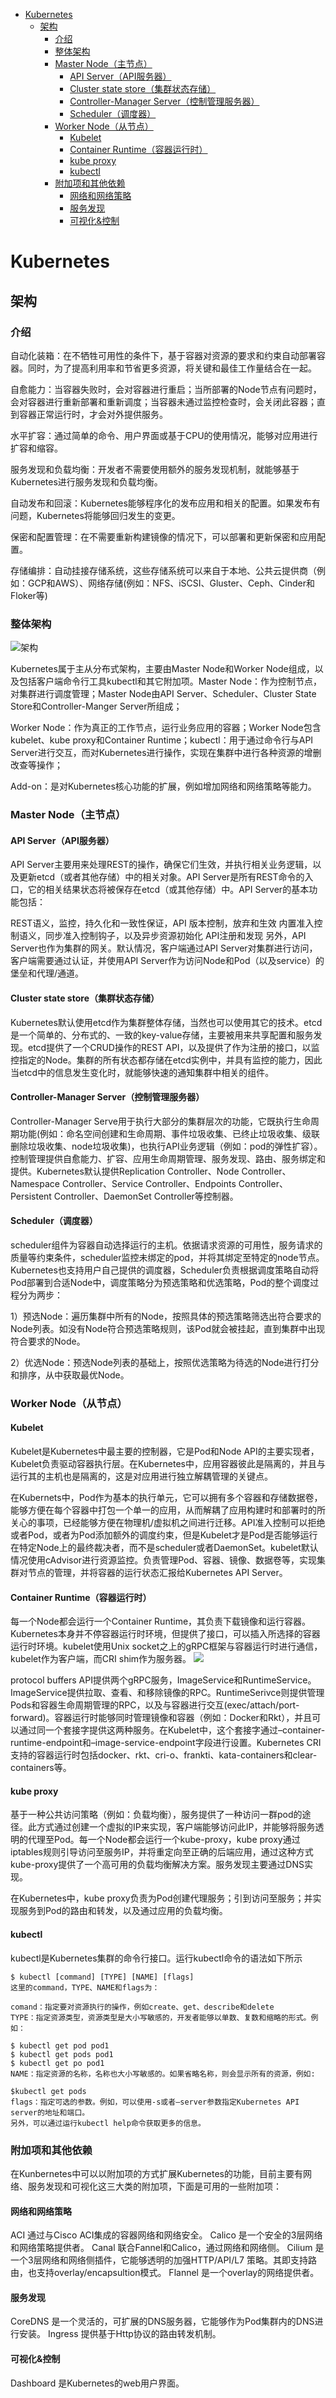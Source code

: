- [Kubernetes](#kubernetes)
    - [架构](#架构)
        - [介绍](#介绍)
        - [整体架构](#整体架构)
        - [Master Node（主节点）](#master-node主节点)
            - [API Server（API服务器）](#api-serverapi服务器)
            - [Cluster state store（集群状态存储）](#cluster-state-store集群状态存储)
            - [Controller-Manager Server（控制管理服务器）](#controller-manager-server控制管理服务器)
            - [Scheduler（调度器）](#scheduler调度器)
        - [Worker Node（从节点）](#worker-node从节点)
            - [Kubelet](#kubelet)
            - [Container Runtime（容器运行时）](#container-runtime容器运行时)
            - [kube proxy](#kube-proxy)
            - [kubectl](#kubectl)
        - [附加项和其他依赖](#附加项和其他依赖)
            - [网络和网络策略](#网络和网络策略)
            - [服务发现](#服务发现)
            - [可视化&控制](#可视化控制)
# Kubernetes

## 架构
### 介绍
自动化装箱：在不牺牲可用性的条件下，基于容器对资源的要求和约束自动部署容器。同时，为了提高利用率和节省更多资源，将关键和最佳工作量结合在一起。

自愈能力：当容器失败时，会对容器进行重启；当所部署的Node节点有问题时，会对容器进行重新部署和重新调度；当容器未通过监控检查时，会关闭此容器；直到容器正常运行时，才会对外提供服务。

水平扩容：通过简单的命令、用户界面或基于CPU的使用情况，能够对应用进行扩容和缩容。

服务发现和负载均衡：开发者不需要使用额外的服务发现机制，就能够基于Kubernetes进行服务发现和负载均衡。

自动发布和回滚：Kubernetes能够程序化的发布应用和相关的配置。如果发布有问题，Kubernetes将能够回归发生的变更。

保密和配置管理：在不需要重新构建镜像的情况下，可以部署和更新保密和应用配置。

存储编排：自动挂接存储系统，这些存储系统可以来自于本地、公共云提供商（例如：GCP和AWS）、网络存储(例如：NFS、iSCSI、Gluster、Ceph、Cinder和Floker等)

### 整体架构
![架构](./pics/k8s/k8s-in.png)

Kubernetes属于主从分布式架构，主要由Master Node和Worker Node组成，以及包括客户端命令行工具kubectl和其它附加项。Master Node：作为控制节点，对集群进行调度管理；Master Node由API Server、Scheduler、Cluster State Store和Controller-Manger Server所组成；

Worker Node：作为真正的工作节点，运行业务应用的容器；Worker Node包含kubelet、kube proxy和Container Runtime；kubectl：用于通过命令行与API Server进行交互，而对Kubernetes进行操作，实现在集群中进行各种资源的增删改查等操作；

Add-on：是对Kubernetes核心功能的扩展，例如增加网络和网络策略等能力。

### Master Node（主节点）
#### API Server（API服务器）
API Server主要用来处理REST的操作，确保它们生效，并执行相关业务逻辑，以及更新etcd（或者其他存储）中的相关对象。API Server是所有REST命令的入口，它的相关结果状态将被保存在etcd（或其他存储）中。API Server的基本功能包括：

REST语义，监控，持久化和一致性保证，API 版本控制，放弃和生效
内置准入控制语义，同步准入控制钩子，以及异步资源初始化
API注册和发现
另外，API Server也作为集群的网关。默认情况，客户端通过API Server对集群进行访问，客户端需要通过认证，并使用API Server作为访问Node和Pod（以及service）的堡垒和代理/通道。

#### Cluster state store（集群状态存储）
Kubernetes默认使用etcd作为集群整体存储，当然也可以使用其它的技术。etcd是一个简单的、分布式的、一致的key-value存储，主要被用来共享配置和服务发现。etcd提供了一个CRUD操作的REST API，以及提供了作为注册的接口，以监控指定的Node。集群的所有状态都存储在etcd实例中，并具有监控的能力，因此当etcd中的信息发生变化时，就能够快速的通知集群中相关的组件。


#### Controller-Manager Server（控制管理服务器）
Controller-Manager Serve用于执行大部分的集群层次的功能，它既执行生命周期功能(例如：命名空间创建和生命周期、事件垃圾收集、已终止垃圾收集、级联删除垃圾收集、node垃圾收集)，也执行API业务逻辑（例如：pod的弹性扩容）。控制管理提供自愈能力、扩容、应用生命周期管理、服务发现、路由、服务绑定和提供。Kubernetes默认提供Replication Controller、Node Controller、Namespace Controller、Service Controller、Endpoints Controller、Persistent Controller、DaemonSet Controller等控制器。


#### Scheduler（调度器）
scheduler组件为容器自动选择运行的主机。依据请求资源的可用性，服务请求的质量等约束条件，scheduler监控未绑定的pod，并将其绑定至特定的node节点。Kubernetes也支持用户自己提供的调度器，Scheduler负责根据调度策略自动将Pod部署到合适Node中，调度策略分为预选策略和优选策略，Pod的整个调度过程分为两步：

1）预选Node：遍历集群中所有的Node，按照具体的预选策略筛选出符合要求的Node列表。如没有Node符合预选策略规则，该Pod就会被挂起，直到集群中出现符合要求的Node。

2）优选Node：预选Node列表的基础上，按照优选策略为待选的Node进行打分和排序，从中获取最优Node。

### Worker Node（从节点）
#### Kubelet
Kubelet是Kubernetes中最主要的控制器，它是Pod和Node API的主要实现者，Kubelet负责驱动容器执行层。在Kubernetes中，应用容器彼此是隔离的，并且与运行其的主机也是隔离的，这是对应用进行独立解耦管理的关键点。

在Kubernets中，Pod作为基本的执行单元，它可以拥有多个容器和存储数据卷，能够方便在每个容器中打包一个单一的应用，从而解耦了应用构建时和部署时的所关心的事项，已经能够方便在物理机/虚拟机之间进行迁移。API准入控制可以拒绝或者Pod，或者为Pod添加额外的调度约束，但是Kubelet才是Pod是否能够运行在特定Node上的最终裁决者，而不是scheduler或者DaemonSet。kubelet默认情况使用cAdvisor进行资源监控。负责管理Pod、容器、镜像、数据卷等，实现集群对节点的管理，并将容器的运行状态汇报给Kubernetes API Server。

#### Container Runtime（容器运行时）
每一个Node都会运行一个Container Runtime，其负责下载镜像和运行容器。Kubernetes本身并不停容器运行时环境，但提供了接口，可以插入所选择的容器运行时环境。kubelet使用Unix socket之上的gRPC框架与容器运行时进行通信，kubelet作为客户端，而CRI shim作为服务器。
![](./pics/k8s/k8s-cr.png)

protocol buffers API提供两个gRPC服务，ImageService和RuntimeService。ImageService提供拉取、查看、和移除镜像的RPC。RuntimeSerivce则提供管理Pods和容器生命周期管理的RPC，以及与容器进行交互(exec/attach/port-forward)。容器运行时能够同时管理镜像和容器（例如：Docker和Rkt），并且可以通过同一个套接字提供这两种服务。在Kubelet中，这个套接字通过–container-runtime-endpoint和–image-service-endpoint字段进行设置。Kubernetes CRI支持的容器运行时包括docker、rkt、cri-o、frankti、kata-containers和clear-containers等。


#### kube proxy
基于一种公共访问策略（例如：负载均衡），服务提供了一种访问一群pod的途径。此方式通过创建一个虚拟的IP来实现，客户端能够访问此IP，并能够将服务透明的代理至Pod。每一个Node都会运行一个kube-proxy，kube proxy通过iptables规则引导访问至服务IP，并将重定向至正确的后端应用，通过这种方式kube-proxy提供了一个高可用的负载均衡解决方案。服务发现主要通过DNS实现。

在Kubernetes中，kube proxy负责为Pod创建代理服务；引到访问至服务；并实现服务到Pod的路由和转发，以及通过应用的负载均衡。

#### kubectl
kubectl是Kubernetes集群的命令行接口。运行kubectl命令的语法如下所示
```
$ kubectl [command] [TYPE] [NAME] [flags]
这里的command，TYPE、NAME和flags为：

comand：指定要对资源执行的操作，例如create、get、describe和delete
TYPE：指定资源类型，资源类型是大小写敏感的，开发者能够以单数、复数和缩略的形式。例如：

$ kubectl get pod pod1
$ kubectl get pods pod1
$ kubectl get po pod1
NAME：指定资源的名称，名称也大小写敏感的。如果省略名称，则会显示所有的资源，例如:

$kubectl get pods
flags：指定可选的参数。例如，可以使用-s或者–server参数指定Kubernetes API server的地址和端口。
另外，可以通过运行kubectl help命令获取更多的信息。

```

### 附加项和其他依赖
在Kunbernetes中可以以附加项的方式扩展Kubernetes的功能，目前主要有网络、服务发现和可视化这三大类的附加项，下面是可用的一些附加项：


#### 网络和网络策略
ACI 通过与Cisco ACI集成的容器网络和网络安全。
Calico 是一个安全的3层网络和网络策略提供者。
Canal 联合Fannel和Calico，通过网络和网络侧。
Cilium 是一个3层网络和网络侧插件，它能够透明的加强HTTP/API/L7 策略。其即支持路由，也支持overlay/encapsultion模式。
Flannel 是一个overlay的网络提供者。
#### 服务发现
CoreDNS 是一个灵活的，可扩展的DNS服务器，它能够作为Pod集群内的DNS进行安装。
Ingress 提供基于Http协议的路由转发机制。
#### 可视化&控制
Dashboard 是Kubernetes的web用户界面。
